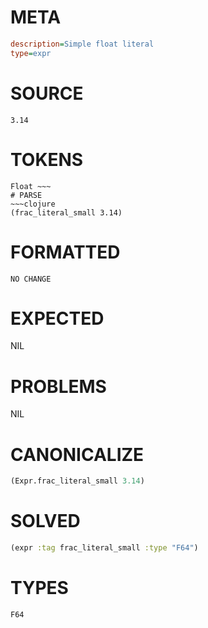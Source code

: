 # META
~~~ini
description=Simple float literal
type=expr
~~~
# SOURCE
~~~roc
3.14
~~~
# TOKENS
~~~text
Float ~~~
# PARSE
~~~clojure
(frac_literal_small 3.14)
~~~
# FORMATTED
~~~roc
NO CHANGE
~~~
# EXPECTED
NIL
# PROBLEMS
NIL
# CANONICALIZE
~~~clojure
(Expr.frac_literal_small 3.14)
~~~
# SOLVED
~~~clojure
(expr :tag frac_literal_small :type "F64")
~~~
# TYPES
~~~roc
F64
~~~

